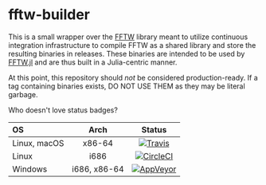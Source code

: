 # fftw-builder

This is a small wrapper over the [FFTW](http://www.fftw.org) library meant to utilize
continuous integration infrastructure to compile FFTW as a shared library and store the
resulting binaries in releases.
These binaries are intended to be used by [FFTW.jl](https://github.com/JuliaMath/FFTW.jl)
and are thus built in a Julia-centric manner.

At this point, this repository should _not_ be considered production-ready.
If a tag containing binaries exists, DO NOT USE THEM as they may be literal garbage.

Who doesn't love status badges?

| OS  | Arch | Status |
| :-- | :--: | :----: |
| Linux, macOS | x86-64 | [![Travis](https://travis-ci.org/ararslan/fftw-builder.svg?branch=master)](https://travis-ci.org/ararslan/fftw-builder) |
| Linux | i686 | [![CircleCI](https://circleci.com/gh/ararslan/fftw-builder/tree/master.svg?style=svg)](https://circleci.com/gh/ararslan/fftw-builder/tree/master) |
| Windows | i686, x86-64 | [![AppVeyor](https://ci.appveyor.com/api/projects/status/6fbcccap8rnwxn6d/branch/master?svg=true)](https://ci.appveyor.com/project/ararslan/fftw-builder/branch/master) |
